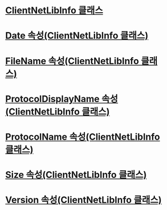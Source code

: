 # [ClientNetLibInfo 클래스](clientnetlibinfo-class.md)
# [Date 속성(ClientNetLibInfo 클래스)](date-property-clientnetlibinfo-class.md)
# [FileName 속성(ClientNetLibInfo 클래스)](filename-property-clientnetlibinfo-class.md)
# [ProtocolDisplayName 속성(ClientNetLibInfo 클래스)](protocoldisplayname-property-clientnetlibinfo-class.md)
# [ProtocolName 속성(ClientNetLibInfo 클래스)](protocolname-property-clientnetlibinfo-class.md)
# [Size 속성(ClientNetLibInfo 클래스)](size-property-clientnetlibinfo-class.md)
# [Version 속성(ClientNetLibInfo 클래스)](version-property-clientnetlibinfo-class.md)
